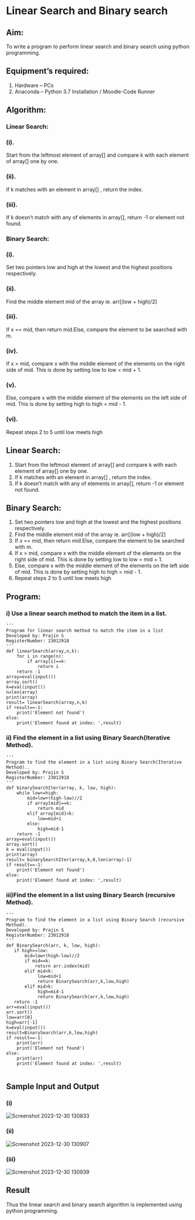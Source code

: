 # Linear Search and Binary search
## Aim:
To write a program to perform linear search and binary search using python programming.
## Equipment’s required:
1.	Hardware – PCs
2.	Anaconda – Python 3.7 Installation / Moodle-Code Runner
## Algorithm:
### Linear Search:
### (i).  
Start from the leftmost element of array[] and compare k with each element of array[] one by one.
### (ii).
If k matches with an element in array[] , return the index.
### (iii).  
If k doesn’t match with any of elements in array[], return -1 or element not found.
### Binary Search:
### (i).  
Set two pointers low and high at the lowest and the highest positions respectively.
### (ii). 
Find the middle element mid of the array ie. arr[(low + high)/2]
### (iii).
If x == mid, then return mid.Else, compare the element to be searched with m.
### (iv).
If x > mid, compare x with the middle element of the elements on the right side of mid. This is done by setting low to low = mid + 1.
### (v).
Else, compare x with the middle element of the elements on the left side of mid. This is done by setting high to high = mid - 1.
### (vi).
Repeat steps 2 to 5 until low meets high
## Linear Search:
1.	Start from the leftmost element of array[] and compare k with each element of array[] one by one.
2.	If k matches with an element in array[] , return the index.
3.	If k doesn’t match with any of elements in array[], return -1 or element not found.
## Binary Search:
1.	Set two pointers low and high at the lowest and the highest positions respectively.
2.	Find the middle element mid of the array ie. arr[(low + high)/2]
3.	If x == mid, then return mid.Else, compare the element to be searched with m.
4.	If x > mid, compare x with the middle element of the elements on the right side of mid. This is done by setting low to low = mid + 1.
5.	Else, compare x with the middle element of the elements on the left side of mid. This is done by setting high to high = mid - 1.
6.	Repeat steps 2 to 5 until low meets high
## Program:
### i)	Use a linear search method to match the item in a list.
```
''' 
Program for linear search method to match the item in a list
Developed by: Prajin S
RegisterNumber: 23012918
'''
def linearSearch(array,n,k):
    for i in range(n):
        if array[i]==k:
            return i
    return -1
array=eval(input())
array.sort()
k=eval(input())
n=len(array)
print(array)
result= linearSearch(array,n,k)
if result==-1:
    print('Element not found')
else:
    print('Element found at index: ',result)
```
### ii)	 Find the element in a list using Binary Search(Iterative Method).
```
''' 
Program to find the element in a list using Binary Search(Iterative Method)..
Developed by: Prajin S
RegisterNumber: 23012918
'''
def binarySearchIter(array, k, low, high):
    while low<=high:
        mid=low+(high-low)//2
        if array[mid]==k:
            return mid
        elif array[mid]<k:
            low=mid+1
        else:
            high=mid-1
    return -1
array=eval(input())
array.sort()
k = eval(input())
print(array)
result= binarySearchIter(array,k,0,len(array)-1)
if result==-1:
    print('Element not found')
else:
    print('Element found at index: ',result)
```
### iii)Find the element in a list using Binary Search (recursive Method).
```
''' 
Program to find the element in a list using Binary Search (recursive Method).
Developed by: Prajin S
RegisterNumber: 23012918
'''
def BinarySearch(arr, k, low, high):
   if high>=low:
       mid=low+(high-low)//2
       if mid==k:
           return arr.index(mid)
       elif mid<k:
            low=mid+1
            return BinarySearch(arr,k,low,high)
       elif mid>k:
            high=mid-1
            return BinarySearch(arr,k,low,high)
   return -1
arr=eval(input())
arr.sort()
low=arr[0]
high=arr[-1]
k=eval(input())
result=BinarySearch(arr,k,low,high)
if result==-1:
    print(arr)
    print('Element not found')
else:
    print(arr)
    print('Element found at index: ',result)
            
```
## Sample Input and Output

### (i)
![Screenshot 2023-12-30 130833](https://github.com/Prajin19/Search-Algorithm/assets/144979377/61eab9a4-cdad-4c9a-b8f8-92ad3c430da3)
### (ii)
![Screenshot 2023-12-30 130907](https://github.com/Prajin19/Search-Algorithm/assets/144979377/6d0a00b3-7e39-4c32-9b8a-1681cce53425)
### (iii)
![Screenshot 2023-12-30 130939](https://github.com/Prajin19/Search-Algorithm/assets/144979377/0965fb1d-d111-4f9d-aaa6-413e54e97be8)



## Result
Thus the linear search and binary search algorithm is implemented using python programming.
